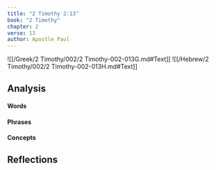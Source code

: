 ```yaml
---
title: "2 Timothy 2:13"
book: "2 Timothy"
chapter: 2
verse: 13
author: Apostle Paul
---
```

![[/Greek/2 Timothy/002/2 Timothy-002-013G.md#Text]]
![[/Hebrew/2 Timothy/002/2 Timothy-002-013H.md#Text]]

## Analysis

#### Words

#### Phrases

#### Concepts

## Reflections
